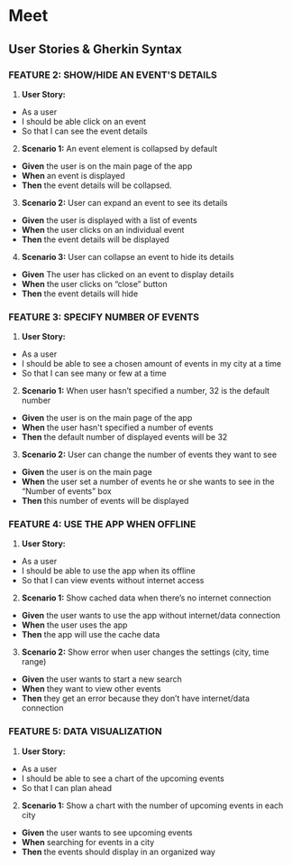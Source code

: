 # Meet

## User Stories & Gherkin Syntax

### FEATURE 2: SHOW/HIDE AN EVENT'S DETAILS
1. **User Story:**
- As a user
- I should be able click on an event
- So that I can see the event details

2. **Scenario 1:** An event element is collapsed by default
- **Given** the user is on the main page of the app
- **When** an event is displayed
- **Then** the event details will be collapsed.

3. **Scenario 2:** User can expand an event to see its details
- **Given** the user is displayed with a list of events
- **When** the user clicks on an individual event
- **Then** the event details will be displayed

4. **Scenario 3:** User can collapse an event to hide its details
- **Given** The user has clicked on an event to display details
- **When** the user clicks on “close” button
- **Then** the event details will hide

### FEATURE 3: SPECIFY NUMBER OF EVENTS
1. **User Story:**
- As a user
- I should be able to see a chosen amount of events in my city at a time
- So that I can see many or few at a time

2. **Scenario 1:** When user hasn’t specified a number, 32 is the default number
- **Given** the user is on the main page of the app
- **When** the user hasn't specified a number of events
- **Then** the default number of displayed events will be 32

3. **Scenario 2:** User can change the number of events they want to see
- **Given** the user is on the main page
- **When** the user set a number of events he or she wants to see in the “Number of events” box
- **Then** this number of events will be displayed

### FEATURE 4: USE THE APP WHEN OFFLINE
1. **User Story:**
- As a user
- I should be able to use the app when its offline
- So that I can view events without internet access

2. **Scenario 1:** Show cached data when there’s no internet connection
- **Given** the user wants to use the app without internet/data connection
- **When** the user uses the app
- **Then** the app will use the cache data

3. **Scenario 2:** Show error when user changes the settings (city, time range)
- **Given** the user wants to start a new search
- **When** they want to view other events
- **Then** they get an error because they don’t have internet/data connection

### FEATURE 5: DATA VISUALIZATION
1. **User Story:**
- As a user
- I should be able to see a chart of the upcoming events
- So that I can plan ahead

2. **Scenario 1:** Show a chart with the number of upcoming events in each city
- **Given** the user wants to see upcoming events 
- **When** searching for events in a city
- **Then** the events should display in an organized way